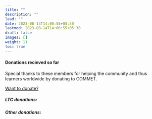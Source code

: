 ```yaml
---
title: ""
description: ""
lead: ""
date: 2023-08-14T14:00:55+05:30
lastmod: 2023-08-14T14:00:55+05:30
draft: false 
images: []
weight: 11
toc: true
---
```


#### Donations recieved so far 
    
Special thanks to these members for helping the community and thus learners worldwide by donating to COMMET. 
    
[Want to donate?](/donate)
    
##### LTC donations:
    
    
##### Other donations:
    
    


